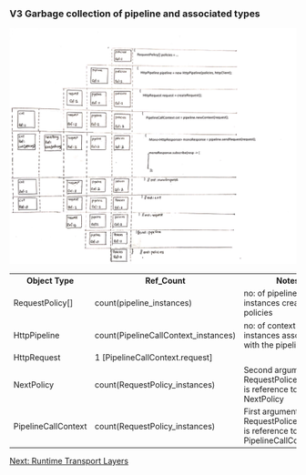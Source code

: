 ### V3 Garbage collection of pipeline and associated types

![alt text](https://github.com/anuchandy/jva-http-pipeline/blob/immutable-pipeline/doc/GC_Ref_count.jpg)


<table>
  <tr>
    <th>Object Type</th>
    <th>Ref_Count</th>
    <th>Notes</th>
  </tr>
      <tr>
        <td>RequestPolicy[]</td><td>count(pipeline_instances)</td><td>no: of pipeline instances created with policies</td>
      </tr>
      <tr>
        <td>HttpPipeline</td><td>count(PipelineCallContext_instances)</td><td>no: of context instances associated with the pipeline</td>
      </tr>
      <tr>
        <td>HttpRequest</td><td>1 [PipelineCallContext.request]</td><td></td>
      </tr>
      <tr>
        <td>NextPolicy</td><td>count(RequestPolicy_instances)</td><td>Second argument of RequestPolice::process is reference to NextPolicy</td>
      </tr>
      <tr>
        <td>PipelineCallContext</td><td>count(RequestPolicy_instances)</td><td>First argument of RequestPolice::process is reference to PipelineCallContext</td>
      </tr>
</table>


[Next: Runtime Transport Layers](https://github.com/anuchandy/jva-http-pipeline/blob/immutable-pipeline/doc/Runtime_Transport_Layers.md)
